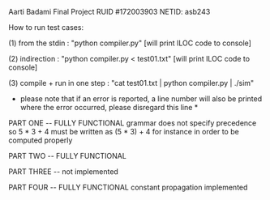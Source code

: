 Aarti Badami
Final Project
RUID #172003903
NETID: asb243

How to run test cases:

(1) from the stdin : "python compiler.py"
[will print ILOC code to console]

(2) indirection : "python compiler.py < test01.txt"
[will print ILOC code to console]

(3) compile + run in one step : "cat test01.txt | python compiler.py | ./sim"

* please note that if an error is reported, a line number will also be printed where the error occurred, please disregard this line *




PART ONE -- FULLY FUNCTIONAL
grammar does not specify precedence so 5 * 3 + 4 must be written as (5 * 3) + 4 for instance in order to be computed properly


PART TWO -- FULLY FUNCTIONAL


PART THREE -- not implemented


PART FOUR -- FULLY FUNCTIONAL
constant propagation implemented
